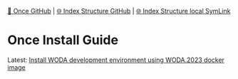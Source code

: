 [📁 Once GitHub](/cerulean-circle-unlimited-2cu/product/development/once.md) | [🌐 Index Structure GitHub](/cerulean-circle-unlimited-2cu/product/development/once/once-install-guide.md) | [🌐 Index Structure local SymLink](./once-install-guide.entry.md)

# Once Install Guide

Latest: [Install WODA development environment using WODA.2023 docker image](./once-install-guide/install-woda-development-environment-using-woda2023-docker-image.md)
